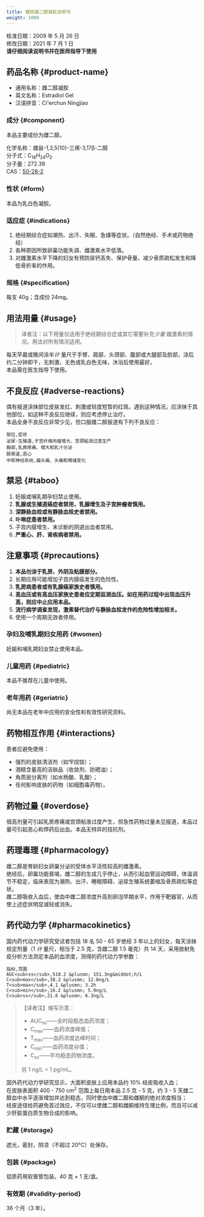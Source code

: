 ```yaml
---
title: 健民雌二醇凝胶说明书
weight: 1000
---
```


<section class="box">

核准日期：2009 年 5 月 26 日\
修改日期：2021 年 7 月 1 日\
**请仔细阅读说明书并在医师指导下使用**

</section>

## 药品名称 {#product-name}

- 通用名称：雌二醇凝胶
- 英文名称：Estradiol Gel
- 汉语拼音：Ci'erchun Ningjiao

### 成分 {#component}

本品主要成份为雌二醇。

化学名称：雌甾-1,3,5(10)-三烯-3,17&beta;-二醇\
分子式：C<sub>18</sub>H<sub>24</sub>O<sub>2</sub>\
分子量：272.39\
CAS：[50-28-2](https://webbook.nist.gov/cgi/cbook.cgi?ID=50-28-2)

### 性状 {#form}

本品为乳白色凝胶。

### 适应症 {#indications}

1. 绝经期综合症如潮热、出汗、失眠、急燥等症状。（自然绝经、手术或药物绝经）
1. 各种原因所致卵巢功能失调、雌激素水平低落。
1. 对雌激素水平下降的妇女有预防尿钙丢失、保护骨量、减少骨质疏松发生和降低骨折率的作用。

### 规格  {#specification}

每支 40g；含成份 24mg。

## 用法用量 {#usage}

> 译者注：以下用量仅适用于绝经期综合症或其它需要补充*少量* 雌激素的情况。用法对所有情况适用。

每天早晨或晚间涂半*计* 量尺于手臂、肩部、头颈部、腹部或大腿部及脸部，涂后约二分钟即干，无刺激、无色或乳白色无味，沐浴后使用最好。\
本品需在医生指导下使用。

## 不良反应 {#adverse-reactions}

偶有报道涂抹部位皮肤发红、刺激或轻度短暂的红斑。遇到这种情况，应涂抹于其他部位，如这种不良反应继续，则应考虑停止治疗。\
本品全身不良反应非常少见，但口服雌二醇报道有下列不良反应：

```csv
部位,症状
泌尿-生殖道,子宫纤维肉瘤增大、宫颈粘液过度生产
胸部,乳房疼痛、增大和乳汁分泌
肠胃道,恶心
中枢神经系统,偏头痛、头痛和情绪变化
```

## 禁忌 {#taboo}

1. 妊娠或哺乳期孕妇禁止使用。
1. **乳腺或生殖道癌症者禁用，乳腺增生及子宫肿瘤者慎用。**
1. **深静脉血栓或有静脉血栓史者禁用。**
1. **卟啉症患者禁用。**
1. 子宫内膜增生、末诊断的阴道出血者禁用。
1. **严重心、肝、肾疾病者禁用。**

## 注意事项 {#precautions}

1. **本品勿涂于乳房、外阴及粘膜部分。**
1. 长期应用可能增加子宫内膜癌发生的危险性。
1. **乳房病患者或有乳腺癌家族史者慎用。**
1. **高血压或有高血压家族史患者应定期监测血压。如在用药过程中出现血压升高，则应中止应用本品。**
1. **流行病学调查发现，激素替代治疗与静脉血栓发作的危险性增加相关。**
1. 使用一个周期无效者停用。

### 孕妇及哺乳期妇女用药 {#women}

妊娠和哺乳期妇女禁止使用本品。

### 儿童用药 {#pediatric}

本品不推荐在儿童中使用。

### 老年用药 {#geriatric}

尚无本品在老年中应用的安全性和有效性研究资料。

## 药物相互作用 {#interactions}

患者应避免使用：

- 强烈的皮肤清洁剂（如芐烷铵）；
- 酒精含量高的洁肤品（收敛剂、防晒油）；
- 角质层分离剂（如水杨酸、乳酸）；
- 任何影响皮肤的药物（如细胞毒药物）。

## 药物过量 {#overdose}

很高剂量可引起乳房疼痛或宫颈粘液过度产生，但急性药物过量未见报道，本品过量可引起恶心和停药后出血。本品无特异的拮抗剂。

## 药理毒理 {#pharmacology}

雌二醇是育龄妇女卵巢分泌的受体水平活性较高的雌激素。\
绝经后，卵巢功能衰竭，雌二醇的生成几乎停止，从而引起血管运动障碍，体温调节不稳定，临床表现为潮热、出汗、睡眠障碍、泌尿生殖系统萎缩及骨质疏松等症状。\
雌二醇吸收入血后，使血中雌二醇浓度升高到卵泡早期水平，作用于靶器官，从而使上述症状明显減轻或消失。

## 药代动力学 {#pharmacokinetics}

国内药代动力学研究受试者包括 18 名 50 - 65 岁绝经 3 年以上的妇女，每天涂抹规定剂量（1 *计* 量尺，相当于 2.5 克，含雌二醇 1.5 毫克）共 14 天，采用放射免疫分析方法测定本品的血浓度，测得的药代动力学参数：

```csv
指标,范围
AUC<sub>ss</sub>,518.2 &plusmn; 151.3ng&middot;h/L
C<sub>max</sub>,38.2 &plusmn; 12.0ng/L
T<sub>max</sub>,4.1 &plusmn; 3.2h
C<sub>min</sub>,16.2 &plusmn; 5.9ng/L
C<sub>ss</sub>,21.6 &plusmn; 6.3ng/L
```

> 【译者注】缩写示意：
>
> - AUC<sub>ss</sub>——全时段稳态血药浓度；
> - C<sub>max</sub>——血药浓度峰值；
> - T<sub>max</sub>——血药浓度达峰时间；
> - C<sub>min</sub>——血药浓度谷值；
> - C<sub>ss</sub>——平均稳态药物浓度。
>
> 另 1 ng/L = 1 pg/mL。

国外药代动力学研究显示，大面积皮肤上应用本品约 10% 经皮吸收入血；\
在皮肤表面积 400 - 750 cm<sup>2</sup> 范围上每日用本品 2.5 克 - 5 克，约 3 - 5 天雌二醇血中水平逐渐增加并达到稳态，同时使血中雌二醇和雌酮的绝对浓度相当；\
经皮途径给药避免首过效应，不仅可以使雌二醇和雌酮维持生理比例，而且可以减少肝脏蛋白质生物合成的影响。

### 贮藏 {#storage}

遮光，密封，阴凉（不超过 20&deg;C）处保存。

### 包装 {#package}

铝质药用软膏管包装。40 克 &times; 1 支/盒。

### 有效期 {#validity-period}

36 个月（3 年）。
